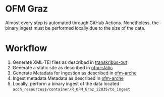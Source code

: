 # OFM Graz

Almost every step is automated through GitHub Actions. Nonetheless, the binary ingest must be performed locally due to the size of the data. 

# Workflow

1. Generate XML-TEI files as described in [transkribus-out](https://github.com/ofmgraz/transkribus-out)
2. Generate a static site as described in [ofm-static](https://github.com/ofmgraz/ofm-static)
3. Generate Metadata for ingestion as described in [ofm-arche](https://github.com/ofmgraz/ofm-arche)
4. Ingest metadata Metadata as described in [ofm-arche](https://github.com/ofmgraz/ofm-arche)
5. Locally, perform a binary ingest of the data located ```acdh_resources$/container/R_OFM_Graz_22035/to_ingest```
